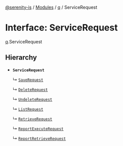 [@serenity-is](../README.md) / [Modules](../modules.md) / [q](../modules/q.md) / ServiceRequest

# Interface: ServiceRequest

[q](../modules/q.md).ServiceRequest

## Hierarchy

- **`ServiceRequest`**

  ↳ [`SaveRequest`](q.SaveRequest.md)

  ↳ [`DeleteRequest`](q.DeleteRequest.md)

  ↳ [`UndeleteRequest`](q.UndeleteRequest.md)

  ↳ [`ListRequest`](q.ListRequest.md)

  ↳ [`RetrieveRequest`](q.RetrieveRequest.md)

  ↳ [`ReportExecuteRequest`](corelib.Reporting.ReportExecuteRequest.md)

  ↳ [`ReportRetrieveRequest`](corelib.Reporting.ReportRetrieveRequest.md)
